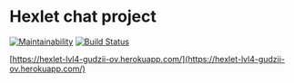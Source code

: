 # Hexlet chat project

[![Maintainability](https://api.codeclimate.com/v1/badges/439953c8fc20d856b653/maintainability)](https://codeclimate.com/github/gudzii-ov/project-lvl4-s379/maintainability)
[![Build Status](https://travis-ci.org/gudzii-ov/project-lvl4-s379.svg?branch=master)](https://travis-ci.org/gudzii-ov/project-lvl4-s379)

[https://hexlet-lvl4-gudzii-ov.herokuapp.com/](https://hexlet-lvl4-gudzii-ov.herokuapp.com/)